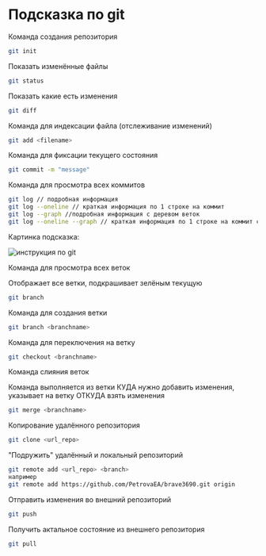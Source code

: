 # Подсказка по git

Команда создания репозитория
```sh
git init
```
Показать изменённые файлы
```sh
git status
```
Показать какие есть изменения
```sh
git diff
```
Команда для индексации файла (отслеживание изменений)
```sh
git add <filename>
```
Команда для фиксации текущего состояния
```sh
git commit -m "message"
```
Команда для просмотра всех коммитов
```sh
git log // подробная информация
git log --oneline // краткая информация по 1 строке на коммит
git log --graph //подробная информация с деревом веток
git log --oneline --graph // краткая информация по 1 строке на коммит c дерево веток
```
Картинка подсказка:

![инструкция по git](/instr.jpg)

Команда для просмотра всех веток

Отображает все ветки, подкрашивает зелёным текущую
```sh
git branch
```
Команда для создания ветки 
```sh
git branch <branchname>
```
Команда для переключения на ветку
```sh
git checkout <branchname>
```

Команда слияния веток

Команда выполняется из ветки КУДА нужно добавить изменения, <branchname> указывает на ветку ОТКУДА взять изменения
```sh
git merge <branchname>
```

Копирование удалённого репозитория
```sh
git clone <url_repo>
```

"Подружить" удалённый и локальный репозиторий
```sh
git remote add <url_repo> <branch>
например
git remote add https://github.com/PetrovaEA/brave3690.git origin
```
Отправить изменения во внешний репозиторий
```sh
git push 
```
Получить актальное состояние из внешнего репозитория
```sh
git pull 
```





